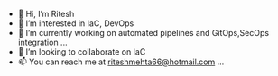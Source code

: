 - 👋 Hi, I’m Ritesh
- 👀 I’m interested in IaC, DevOps
- 🌱 I’m currently working on automated pipelines and GitOps,SecOps integration ...
- 💞️ I’m looking to collaborate on IaC
- 📫 You can reach me at riteshmehta66@hotmail.com ...

<!---
riteshmehta66/riteshmehta66 is a ✨ special ✨ repository because its `README.md` (this file) appears on your GitHub profile.
You can click the Preview link to take a look at your changes.
--->
